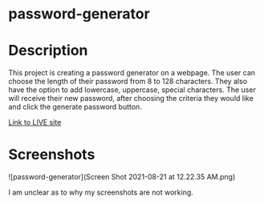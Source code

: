 # password-generator

# Description

This project is creating a password generator on a webpage. The user can choose the length of their password from 8 to 128 characters. They also have the option to add lowercase, uppercase, special characters. The user will receive their new password, after choosing the criteria they would like and click the generate password button.

[Link to LIVE site](https://klynn28.github.io/password-generator/)


# Screenshots

![password-generator](Screen Shot 2021-08-21 at 12.22.35 AM.png)   

I am unclear as to why my screenshots are not working.